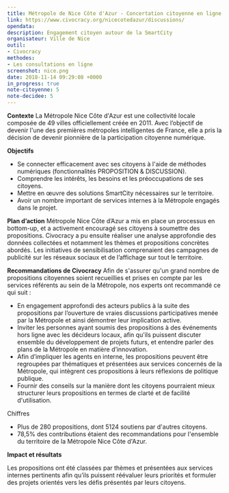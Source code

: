 ```yaml
---
title: Métropole de Nice Côte d'Azur - Concertation citoyenne en ligne pour une Métropole innovante et numérique
link: https://www.civocracy.org/nicecotedazur/discussions/
opendata: 
description: Engagement citoyen autour de la SmartCity
organisateur: Ville de Nice
outil:
- Civocracy
methodes:
- Les consultations en ligne
screenshot: nice.png
date: 2018-11-14 09:29:08 +0000
in_progress: true
note-citoyenne: 5
note-decidee: 5
---
```

**Contexte**
La Métropole Nice Côte d'Azur est une collectivité locale composée de 49 villes officiellement créée en 2011. Avec l’objectif de devenir l'une des premières métropoles intelligentes de France, elle a pris la décision de devenir pionnière de la participation citoyenne numérique. 

**Objectifs**
* Se connecter efficacement avec ses citoyens à l'aide de méthodes numériques (fonctionnalités PROPOSITION & DISCUSSION). 
* Comprendre les intérêts, les besoins et les préoccupations de ses citoyens. 
* Mettre en œuvre des solutions SmartCity nécessaires sur le territoire. 
* Avoir un nombre important de services internes à la Métropole engagés dans le projet. 

**Plan d’action**
Métropole Nice Côte d’Azur a mis en place un processus en bottom-up, et a activement encouragé ses citoyens à soumettre des propositions. Civocracy a pu ensuite réaliser une analyse approfondie des données collectées et notamment les thèmes et propositions concrètes abordés. Les initiatives de sensibilisation comprenaient des campagnes de publicité sur les réseaux sociaux et de l’affichage sur tout le territoire. 

**Recommandations de Civocracy**
Afin de s'assurer qu'un grand nombre de propositions citoyennes soient recueillies et prises en compte par les services référents au sein de la Métropole, nos experts ont recommandé ce qui suit : 
* En engagement approfondi des acteurs publics à la suite des propositions par l’ouverture de vraies discussions participatives menée par la Métropole et ainsi démontrer leur implication active. 
* Inviter les personnes ayant soumis des propositions à des événements hors ligne avec les décideurs locaux, afin qu'ils puissent discuter ensemble du développement de projets futurs, et entendre parler des plans de la Métropole en matière d’innovation. 
* Afin d’impliquer les agents en interne, les propositions peuvent être regroupées par thématiques et présentées aux services concernés de la Métropole, qui intègrent ces propositions à leurs réflexions de politique publique. 
* Fournir des conseils sur la manière dont les citoyens pourraient mieux structurer leurs propositions en termes de clarté et de facilité d'utilisation.

Chiffres 

* Plus de 280 propositions, dont 5124 soutiens par d'autres citoyens.
* 78,5% des contributions étaient des recommandations pour l'ensemble du territoire de la Métropole Nice Côte d'Azur.

**Impact et résultats**

Les propositions ont été classées par thèmes et présentées aux services internes pertinents afin qu’ils puissent réévaluer leurs priorités et formuler des projets orientés vers les défis présentés par leurs citoyens. 